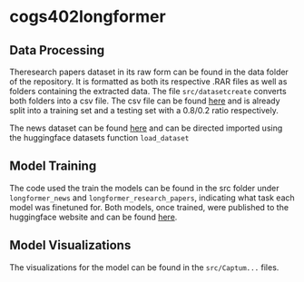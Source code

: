 # cogs402longformer





## Data Processing

Theresearch papers dataset in its raw form can be found in the data folder of the repository. It is formatted as both its respective .RAR files as well as folders containing the extracted data. The file `src/datasetcreate` converts both folders into a csv file. The csv file can be found [here](https://huggingface.co/datasets/danielhou13/cogs402dataset) and is already split into a training set and a testing set with a 0.8/0.2 ratio respectively.

The news dataset can be found [here](https://huggingface.co/datasets/hyperpartisan_news_detection) and can be directed imported using the huggingface datasets function `load_dataset`

## Model Training

The code used the train the models can be found in the src folder under `longformer_news` and `longformer_research_papers`, indicating what task each model was finetuned for. Both models, once trained, were published to the huggingface website and can be found [here](https://huggingface.co/danielhou13).


## Model Visualizations

The visualizations for the model can be found in the `src/Captum...` files.  
